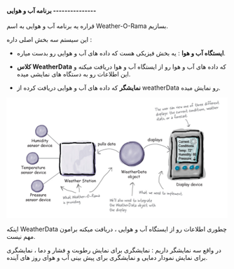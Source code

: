 #### برنامه آب و هوایی ---------------

قراره یه برنامه آب و هوایی به اسم Weather-O-Rama بسازیم.

این سیستم سه بخش اصلی داره :

- **ایستگاه آب و هوا** : یه بخش فیزیکی هست که داده های آب و هوایی رو بدست میاره.

- **کلاس WeatherData** که داده های آب و هوا رو از ایستگاه آب و هوا دریافت میکنه و این اطلاعات رو به دستگاه های نمایشی میده.

- **نمایشگر** که داده های آب و هوایی دریافت کرده از weatherData رو نمایش میده.

![](./Images/Pasted%20image%2020240619095915.png)

اینکه WeatherData چطوری اطلاعات رو از ایستگاه آب و هوایی ، دریافت میکنه برامون مهم نیست.

در واقع سه نمایشگر داریم : نمایشگری برای نمایش رطوبت و فشار و دما ، نمایشگری برای نمایش نمودار دمایی و نمایشگری برای پیش بینی آب و هوای روز های آینده.


